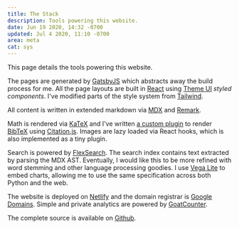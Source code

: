 ```yaml
---
title: The Stack
description: Tools powering this website.
date: Jun 19 2020, 14:32 -0700
updated: Jul 4 2020, 11:10 -0700
area: meta
cat: sys
---
```


This page details the tools powering this website.

The pages are generated by [GatsbyJS](https://www.gatsbyjs.org) which abstracts
away the build process for me. All the page layouts are built in [React](https://reactjs.org) using
[Theme UI](https://theme-ui.com) _styled components_. I've modified parts of the style
system from [Tailwind](https://theme-ui.com/presets/tailwind).

All content is written in extended markdown via [MDX](https://mdxjs.com) and [Remark](https://remark.js.org).

Math is rendered via [KaTeX](https://github.com/KaTeX/KaTeX) and I've written
[a custom plugin](https://github.com/activatedgeek/www/tree/master/plugins)
to render [BibTeX](http://www.bibtex.org) using [Citation.js](https://citation.js.org).
Images are lazy loaded via React hooks, which is also implemented as a tiny plugin.

Search is powered by [FlexSearch](https://github.com/nextapps-de/flexsearch). The
search index contains text extracted by parsing the MDX AST. Eventually, I would
like this to be more refined with word stemming and other language processing
goodies. I use [Vega Lite](https://vega.github.io/vega-lite/) to embed charts, allowing me
to use the same specification across both Python and the web.

The website is deployed on [Netlify](https://www.netlify.com) and the domain
registrar is [Google Domains](https://domains.google). Simple and private
analytics are powered by [GoatCounter](https://www.goatcounter.com).

The complete source is available on [Github](https://github.com/activatedgeek/www).
